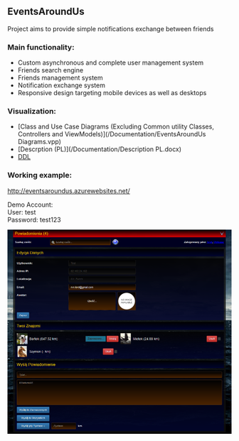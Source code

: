 ## EventsAroundUs
Project aims to provide simple notifications exchange between friends

### Main functionality:
 * Custom asynchronous and complete user management system
 * Friends search engine
 * Friends management system
 * Notification exchange system
 * Responsive design targeting mobile devices as well as desktops
 
### Visualization:
 * [Class and Use Case Diagrams (Excluding Common utility Classes, Controllers and ViewModels)](/Documentation/EventsAroundUs Diagrams.vpp)
 * [Descrption (PL)](/Documentation/Description PL.docx)
 * [DDL](/EventsAroundUs/database.sql)
 
### Working example:
http://eventsaroundus.azurewebsites.net/

Demo Account: <br />
User: test  <br />
Password: test123

![EventsAroundUs](/Images/2018-03-26_171015.png?raw=true "EventsAroundUs")
